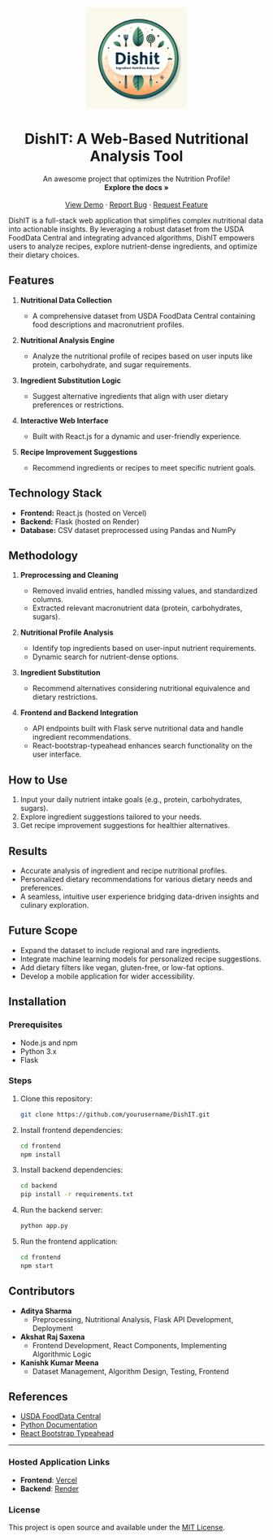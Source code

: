 <p align="center">
  <img src="./DishIt Logo.png" alt="DishIT Logo" width="200">
</p>

<h1 align="center">DishIT: A Web-Based Nutritional Analysis Tool</h1>

<p align="center">
    An awesome project that optimizes the Nutrition Profile!
    <br />
    <strong>Explore the docs »</strong>
    <br />
    <br />
    <a href="https://dish-nutrient-simplifier-cn9t.vercel.app/">View Demo</a>
    ·
    <a href="https://github.com/adsh16/dish-nutrient-simplifier/issues">Report Bug</a>
    ·
    <a href="https://github.com/adsh16/dish-nutrient-simplifier/issues">Request Feature</a>
    <br />
</p>


DishIT is a full-stack web application that simplifies complex nutritional data into actionable insights. By leveraging a robust dataset from the USDA FoodData Central and integrating advanced algorithms, DishIT empowers users to analyze recipes, explore nutrient-dense ingredients, and optimize their dietary choices.

## Features

1. **Nutritional Data Collection**  
   - A comprehensive dataset from USDA FoodData Central containing food descriptions and macronutrient profiles.  

2. **Nutritional Analysis Engine**  
   - Analyze the nutritional profile of recipes based on user inputs like protein, carbohydrate, and sugar requirements.

3. **Ingredient Substitution Logic**  
   - Suggest alternative ingredients that align with user dietary preferences or restrictions.

4. **Interactive Web Interface**  
   - Built with React.js for a dynamic and user-friendly experience.  

5. **Recipe Improvement Suggestions**  
   - Recommend ingredients or recipes to meet specific nutrient goals.

## Technology Stack

- **Frontend:** React.js (hosted on Vercel)  
- **Backend:** Flask (hosted on Render)  
- **Database:** CSV dataset preprocessed using Pandas and NumPy  

## Methodology

1. **Preprocessing and Cleaning**  
   - Removed invalid entries, handled missing values, and standardized columns.  
   - Extracted relevant macronutrient data (protein, carbohydrates, sugars).  

2. **Nutritional Profile Analysis**  
   - Identify top ingredients based on user-input nutrient requirements.  
   - Dynamic search for nutrient-dense options.  

3. **Ingredient Substitution**  
   - Recommend alternatives considering nutritional equivalence and dietary restrictions.  

4. **Frontend and Backend Integration**  
   - API endpoints built with Flask serve nutritional data and handle ingredient recommendations.  
   - React-bootstrap-typeahead enhances search functionality on the user interface.

## How to Use

1. Input your daily nutrient intake goals (e.g., protein, carbohydrates, sugars).  
2. Explore ingredient suggestions tailored to your needs.  
3. Get recipe improvement suggestions for healthier alternatives.  

## Results

- Accurate analysis of ingredient and recipe nutritional profiles.  
- Personalized dietary recommendations for various dietary needs and preferences.  
- A seamless, intuitive user experience bridging data-driven insights and culinary exploration.

## Future Scope

- Expand the dataset to include regional and rare ingredients.  
- Integrate machine learning models for personalized recipe suggestions.  
- Add dietary filters like vegan, gluten-free, or low-fat options.  
- Develop a mobile application for wider accessibility.

## Installation

### Prerequisites
- Node.js and npm
- Python 3.x
- Flask

### Steps
1. Clone this repository:  
   ```bash
   git clone https://github.com/yourusername/DishIT.git
   ```
2. Install frontend dependencies:  
   ```bash
   cd frontend
   npm install
   ```
3. Install backend dependencies:  
   ```bash
   cd backend
   pip install -r requirements.txt
   ```
4. Run the backend server:  
   ```bash
   python app.py
   ```
5. Run the frontend application:  
   ```bash
   cd frontend
   npm start
   ```

## Contributors

- **Aditya Sharma**  
  - Preprocessing, Nutritional Analysis, Flask API Development, Deployment
- **Akshat Raj Saxena**  
  - Frontend Development, React Components, Implementing Algorithmic Logic 
- **Kanishk Kumar Meena**  
  - Dataset Management, Algorithm Design, Testing, Frontend

## References

- [USDA FoodData Central](https://fdc.nal.usda.gov/)  
- [Python Documentation](https://docs.python.org/3/)  
- [React Bootstrap Typeahead](https://github.com/ericgio/react-bootstrap-typeahead)

---

### Hosted Application Links
- **Frontend**: [Vercel](https://your-vercel-link.com)  
- **Backend**: [Render](https://your-render-link.com)

### License
This project is open source and available under the [MIT License](LICENSE).
